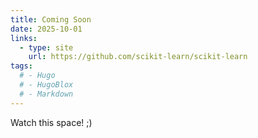 ```yaml
---
title: Coming Soon
date: 2025-10-01
links:
  - type: site
    url: https://github.com/scikit-learn/scikit-learn
tags:
  # - Hugo
  # - HugoBlox
  # - Markdown
---
```


Watch this space! ;)

<!--more-->

